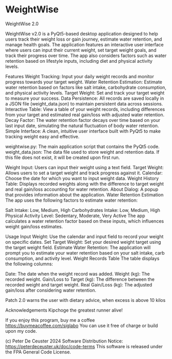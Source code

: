 # WeightWise
WeightWise 2.0
 
 
 
WeightWise v2.0 is a PyQt5-based desktop application designed to help users track their weight loss or gain journey, estimate water retention, and manage health goals. The application features an interactive user interface where users can input their current weight, set target weight goals, and track their progress over time. The app also considers factors such as water retention based on lifestyle inputs, including diet and physical activity levels.

Features
Weight Tracking: Input your daily weight records and monitor progress towards your target weight.
Water Retention Estimation: Estimate water retention based on factors like salt intake, carbohydrate consumption, and physical activity levels.
Target Weight: Set and track your target weight to measure your success.
Data Persistence: All records are saved locally in a JSON file (weight_data.json) to maintain persistent data across sessions.
Interactive Table: View a table of your weight records, including differences from your target and estimated real gain/loss with adjusted water retention.
Decay Factor: The water retention factor decays over time based on your last input date, simulating the natural fluctuation of body water retention.
Simple Interface: A clean, intuitive user interface built with PyQt5 to make tracking weight easy and effective.




weightwise.py: The main application script that contains the PyQt5 code.
weight_data.json: The data file used to store weight and retention data. If this file does not exist, it will be created upon first run.

Weight Input: Users can input their weight using a text field.
Target Weight: Allows users to set a target weight and track progress against it.
Calendar: Choose the date for which you want to input weight data.
Weight History Table: Displays recorded weights along with the difference to target weight and real gain/loss accounting for water retention.
About Dialog: A popup that provides information about the application.
Water Retention Estimation
The app uses the following factors to estimate water retention:

Salt Intake: Low, Medium, High
Carbohydrates Intake: Low, Medium, High
Physical Activity Level: Sedentary, Moderate, Very Active
The app calculates a water retention factor based on these inputs, which influences weight gain/loss estimates.

Usage
Input Weight: Use the calendar and input field to record your weight on specific dates.
Set Target Weight: Set your desired weight target using the target weight field.
Estimate Water Retention: The application will prompt you to estimate your water retention based on your salt intake, carb consumption, and activity level.
Weight Records Table
The table displays the following columns:

Date: The date when the weight record was added.
Weight (kg): The recorded weight.
Gain/Loss to Target (kg): The difference between the recorded weight and target weight.
Real Gain/Loss (kg): The adjusted gain/loss after considering water retention.

Patch 2.0 warns the user with dietary advice, when excess is above 10 kilos

Acknowledgements
Kipchoge the greatest runner alive!



If you enjoy this program, buy me a coffee https://buymeacoffee.com/siglabo
You can use it free of charge or build upon my code. 
 
(c) Peter De Ceuster 2024
Software Distribution Notice: https://peterdeceuster.uk/doc/code-terms 
This software is released under the FPA General Code License.
 
 
